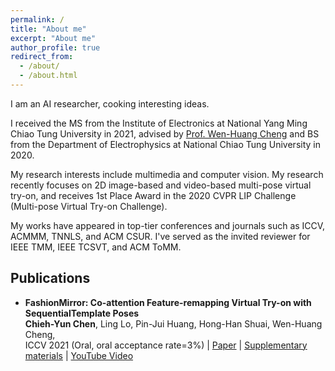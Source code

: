 ```yaml
---
permalink: /
title: "About me"
excerpt: "About me"
author_profile: true
redirect_from: 
  - /about/
  - /about.html
---
```


I am an AI researcher, cooking interesting ideas. 

I received the MS from the Institute of Electronics at National Yang Ming Chiao Tung University in 2021, advised by [Prof. Wen-Huang Cheng](http://aimmlab.nctu.edu.tw/whcheng/index.html) and BS from the Department of Electrophysics at National Chiao Tung University in 2020. 

My research interests include multimedia and computer vision. My research recently focuses on 2D image-based and video-based multi-pose virtual try-on, and receives 1st Place Award in the 2020 CVPR LIP Challenge (Multi-pose Virtual Try-on Challenge). 

My works have appeared in top-tier conferences and journals such as ICCV, ACMMM, TNNLS, and ACM CSUR. I've served as the invited reviewer for IEEE TMM, IEEE TCSVT, and ACM ToMM.

<!-- A data-driven personal website -->

## Publications
- **FashionMirror: Co-attention Feature-remapping Virtual Try-on with SequentialTemplate Poses** 
<br> **Chieh-Yun Chen**, Ling Lo, Pin-Jui Huang, Hong-Han Shuai, Wen-Huang Cheng, 
<br> ICCV 2021 (Oral, oral acceptance rate=3%) \| [Paper](https://openaccess.thecvf.com/content/ICCV2021/papers/Chen_FashionMirror_Co-Attention_Feature-Remapping_Virtual_Try-On_With_Sequential_Template_Poses_ICCV_2021_paper.pdf) 
\| [Supplementary materials](https://openaccess.thecvf.com/content/ICCV2021/supplemental/Chen_FashionMirror_Co-Attention_Feature-Remapping_ICCV_2021_supplemental.pdf) 
\| [YouTube Video](https://youtu.be/1qPQWZmUbow) 
